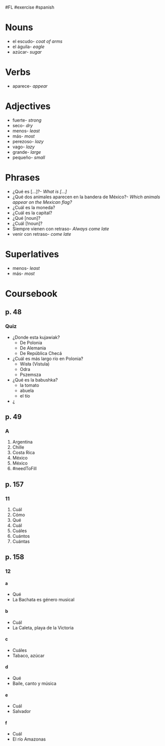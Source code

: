#FL #exercise #spanish 

# Nouns
- el escudo- *coat of arms*
- el águila- *eagle*
- azúcar- *sugar*

# Verbs
- aparece- *appear*

# Adjectives
- fuerte- *strong*
- seco- *dry*
- menos- *least*
- más- *most*
- perezoso- *lazy*
- vago- *lazy*
- grande- *large*
- pequeño- *small*

# Phrases
- ¿Qué es \[...]?- *What is \[...]*
- ¿Qué dos animales aparecen en la bandera de México?- *Which animals appear on the Mexican flag?*
- ¿Cuál es la moneda?
- ¿Cuál es la capital?
- ¿Qué \[noun]?
- ¿Cuál \[!noun]?
- Siempre vienen con retraso- *Always come late*
- venir con retraso- *come late*

# Superlatives
- menos- *least*
- más- *most*

# Coursebook
## p. 48
### Quiz
- ¿Donde esta kujawiak?
	- De Polonia
	- De Alemania
	- De República Checá
- ¿Cuál es más largo río en Polonia?
	- Wisła (Vístula)
	- Odra
	- Pszemsza
- ¿Qué es la babushka?
	- la tomato
	- abuela
	- el tío
- ¿

## p. 49
### A
1. Argentina
2. Chille
3. Costa Rica
4. México
5. México
6. #needToFill 

## p. 157
### 11
1. Cuál
2. Cómo
3. Qué
4. Cuál
5. Cuáles
6. Cuántos
7. Cuántas

## p. 158
### 12
#### a
- Qué
- La Bachata es género musical

#### b
- Cuál
- La Caleta, playa de la Victoria

#### c
- Cuáles
- Tabaco, azúcar

#### d
- Qué
- Baile, canto y música

#### e
- Cuál
- Salvador

#### f
- Cuál
- El río Amazonas